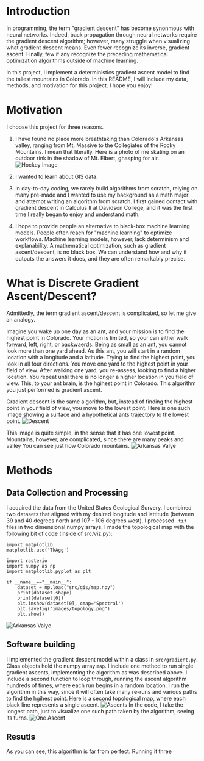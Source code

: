 # Introduction

In programming, the term "gradient descent" has become synonmous with neural networks. Indeed, back propagation through neural networks require the gradient descent algorithm; however, many struggle when visualizing what gradient descent means. Even fewer recognize its inverse, gradient ascent. Finally, few if any recognize the preceding mathematical optimization algorithms outside of machine learning.

In this project, I implement a deterministics gradient ascent model to find the tallest mountains in Colorado. In this README, I will include my data, methods, and motivation for this project. I hope you enjoy!

# Motivation

I choose this project for three reasons. 

1. I have found no place more breathtaking than Colorado's Arkansas valley, ranging from Mt. Massive to the Collegiates of the Rocky Mountains. I mean that literally. Here is a photo of me skating on an outdoor rink in the shadow of Mt. Elbert, ghasping for air. 
![Hockey Image](images/hockey.jpg)

2. I wanted to learn about GIS data.

3. In day-to-day coding, we rarely build algorithms from scratch, relying on many pre-made and I wanted to use my background as a math major and attempt writing an algorithm from scratch. I first gained contact with gradient descent in Calculus II at Davidson College, and it was the first time I really began to enjoy and understand math. 

4. I hope to provide people an alternative to black-box machine learning models. People often reach for "machine learning" to optimize workflows. Machine learning models, however, lack determinism and explanability. A mathematical optimization, such as gradient ascent/descent, is no black box. We can understand how and why it outputs the answers it does, and they are often remarkably precise. 

# What is Discrete Gradient Ascent/Descent?
Admittedly, the term gradient ascent/descent is complicated, so let me give an analogy. 

Imagine you wake up one day as an ant, and your mission is to find the highest point in Colorado. Your motion is limited, so your can either walk forward, left, right, or backwaerds. Being as small as an ant, you cannot look more than one yard ahead. As this ant, you will start in a random location with a longitude and a latitude. Trying to find the highest point, you look in all four directions. You move one yard to the highest point in your field of view. After walking one yard, you re-assess, looking to find a higher location. You repeat until there is no longer a higher location in you field of view. This, to your ant brain, is the hgihest point in Colorado. This algorithm you just performed is gradient ascent. 

Gradient descent is the same algorithm, but, instead of finding the highest point in your field of view, you move to the lowest point. Here is one such image showing a surface and a hypothetical ants trajectory to the lowest point. 
![Descent](images/descent.jpg)

This image is quite simple, in the sense that it has one lowest point. Mountains, however, are complicated, since there are many peaks and valley You can see just how  Colorado mountains. 
![Arkansas Valye](images/topology.png)

# Methods
## Data Collection and Processing

I acquired the data from the United States Geological Survery. I combined two datasets that aligned with my desired longitude and lattitude (between 39 and 40 degrees north and 107 - 106 degrees west). I processed ```.tif``` files in two dimensional numpy arrays. I made the topological map with the following bit of code (inside of src/viz.py):
```
import matplotlib
matplotlib.use('TkAgg')

import rasterio
import numpy as np
import matplotlib.pyplot as plt

if __name__=="__main__":
    dataset = np.load("src/gis/map.npy")
    print(dataset.shape)
    print(dataset[0])
    plt.imshow(dataset[0], cmap='Spectral')
    plt.savefig("images/topology.png")
    plt.show()
```
![Arkansas Valye](images/topology.png)

## Software building
I implemented the gradient descent model within a class in ```src/gradient.py```. Class objects hold the numpy array ```map```. I include one method to run single gradient ascents, implementing the algorithm as was described above. I include a second function to loop through, running the ascent algorithm hundreds of times, where each run begins in a random location. I run the algorithm in this way, since it will often take many re-runs and various paths to find the hgihest point. Here is a second topological map, where each black line represents a single ascent. 
![Ascents](images/ascents.png)
In the code, I take the longest path, just to visualize one such path taken by the algorithm, seeing its turns.
![One Ascent](images/grad.png)
## Resutls
As you can see, this algorithm is far from perfect. Running it three
